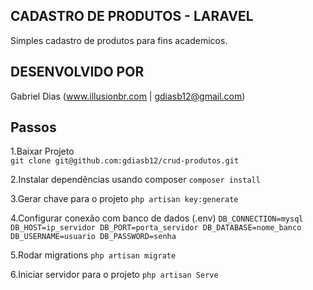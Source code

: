 ## CADASTRO DE PRODUTOS - LARAVEL

Simples cadastro de produtos para fins academicos.


## DESENVOLVIDO POR

Gabriel Dias (www.illusionbr.com | gdiasb12@gmail.com)

## Passos

 1.Baixar Projeto <br>
	`git clone git@github.com:gdiasb12/crud-produtos.git`

 2.Instalar dependências usando composer
	`composer install`

 3.Gerar chave para o projeto
	`php artisan key:generate`

 4.Configurar conexão com banco de dados (.env)
       `DB_CONNECTION=mysql
	DB_HOST=ip_servidor
	DB_PORT=porta_servidor
	DB_DATABASE=nome_banco
	DB_USERNAME=usuario
	DB_PASSWORD=senha`

 5.Rodar migrations
	`php artisan migrate`

 6.Iniciar servidor para o projeto
	`php artisan Serve`	
